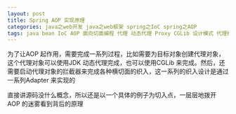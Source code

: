 ```yaml
---
layout: post
title: Spring AOP 实现原理
categories: java之web开发 java之web框架 spring之IoC spring之AOP 
tags: java bean IoC AOP 面向切面编程 代理 动态代理 Proxy CGLib 设计模式 代理模式 JDK动态代理 元数据区 
---
```


为了让AOP 起作用，需要完成一系列过程，比如需要为目标对象创建代理对象，这个代理对象可以使用JDK 动态代理完成，也可以使用CGLib 来完成。然后，还需要启动代理对象的拦截器来完成各种横切面的织入，这一系列的织入设计是通过一系列Adapter 来实现的

直接讲源码没什么概念，所以还是以一个具体的例子为切入点，一层层地拨开AOP 的迷雾看到背后的原理

## 

